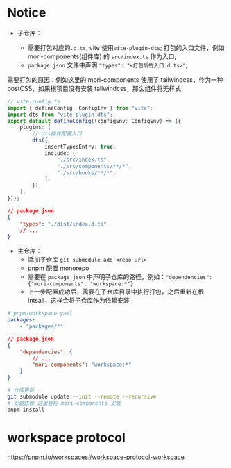 # Notice

-   子仓库：

    -   需要打包对应的`.d.ts`, vite 使用`vite-plugin-dts`; 打包的入口文件，例如 mori-components(组件库) 的 `src/index.ts` 作为入口;
    -   `package.json` 文件中声明 `"types": "<打包后的入口.d.ts>"`;

需要打包的原因：例如这里的 mori-components 使用了 tailwindcss，作为一种 postCSS，如果根项目没有安装 tailwindcss，那么组件将无样式

```ts
// vite.config.ts
import { defineConfig, ConfigEnv } from "vite";
import dts from "vite-plugin-dts";
export default defineConfig((configEnv: ConfigEnv) => ({
    plugins: [
        // dts插件配置入口
        dts({
            insertTypesEntry: true,
            include: [
                "./src/index.ts",
                "./src/components/**/*",
                "./src/hooks/**/*",
            ],
        }),
    ],
}));
```

```json
// package.json
{
    "types": "./dist/index.d.ts"
    // ...
}
```

-   主仓库：
    -   添加子仓库 `git submodule add <repo url>`
    -   pnpm 配置 monorepo
    -   需要在 `package.json` 中声明子仓库的路径，例如：`"dependencies":{"mori-components": "workspace:*"}`
    -   上一步配置成功后，需要在子仓库目录中执行打包，之后重新在根 intsall，这样会将子仓库作为依赖安装

```yaml
# pnpm-workspace.yaml
packages:
    - "packages/*"
```

```json
// package.json
{
    "dependencies": {
        // ...
        "mori-components": "workspace:*"
    }
}
```

```bash
# 仓库更新
git submodule update --init --remote --recursive
# 安装依赖 这里会将 mori-components 安装
pnpm install
```

# workspace protocol

https://pnpm.io/workspaces#workspace-protocol-workspace
